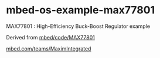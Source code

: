 # mbed-os-example-max77801
MAX77801 : High-Efficiency Buck-Boost Regulator example


Derived from [mbed/code/MAX77801](https://os.mbed.com/components/MAX77801/)

[mbed.com/teams/MaximIntegrated](https://os.mbed.com/teams/MaximIntegrated/)
